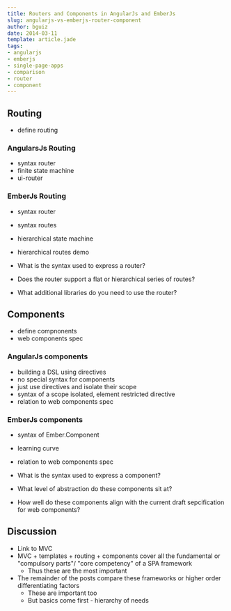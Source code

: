 ```yaml
---
title: Routers and Components in AngularJs and EmberJs
slug: angularjs-vs-emberjs-router-component
author: bguiz
date: 2014-03-11
template: article.jade
tags:
- angularjs
- emberjs
- single-page-apps
- comparison
- router
- component
---
```


## Routing

- define routing

### AngularsJs Routing

- syntax router
- finite state machine
- ui-router

### EmberJs Routing

- syntax router
- syntax routes
- hierarchical state machine
- hierarchical routes demo

- What is the syntax used to express a router?
- Does the router support a flat or hierarchical series of routes?
- What additional libraries do you need to use the router?

## Components

- define compnonents
- web components spec

### AngularJs components

- building a DSL using directives
- no special syntax for components
- just use directives and isolate their scope
- syntax of a scope isolated, element restricted directive
- relation to web components spec

### EmberJs components

- syntax of Ember.Component
- learning curve
- relation to web components spec

- What is the syntax used to express a component?
- What level of abstraction do these components sit at?
- How well do these components align with the current draft sepcification for web components?

## Discussion

- Link to MVC
- MVC + templates + routing + components cover all the fundamental or "compulsory parts"/ "core competency" of a SPA framework
	- Thus these are the most important
- The remainder of the posts compare these frameworks or higher order differentiating factors
	- These are important too
	- But basics come first - hierarchy of needs
